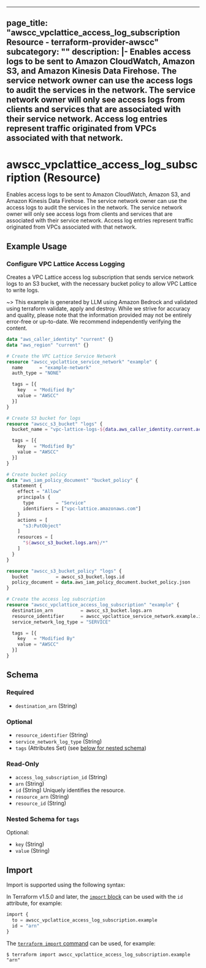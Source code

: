 
---
page_title: "awscc_vpclattice_access_log_subscription Resource - terraform-provider-awscc"
subcategory: ""
description: |-
  Enables access logs to be sent to Amazon CloudWatch, Amazon S3, and Amazon Kinesis Data Firehose. The service network owner can use the access logs to audit the services in the network. The service network owner will only see access logs from clients and services that are associated with their service network. Access log entries represent traffic originated from VPCs associated with that network.
---

# awscc_vpclattice_access_log_subscription (Resource)

Enables access logs to be sent to Amazon CloudWatch, Amazon S3, and Amazon Kinesis Data Firehose. The service network owner can use the access logs to audit the services in the network. The service network owner will only see access logs from clients and services that are associated with their service network. Access log entries represent traffic originated from VPCs associated with that network.

## Example Usage

### Configure VPC Lattice Access Logging

Creates a VPC Lattice access log subscription that sends service network logs to an S3 bucket, with the necessary bucket policy to allow VPC Lattice to write logs.

~> This example is generated by LLM using Amazon Bedrock and validated using terraform validate, apply and destroy. While we strive for accuracy and quality, please note that the information provided may not be entirely error-free or up-to-date. We recommend independently verifying the content.

```terraform
data "aws_caller_identity" "current" {}
data "aws_region" "current" {}

# Create the VPC Lattice Service Network
resource "awscc_vpclattice_service_network" "example" {
  name      = "example-network"
  auth_type = "NONE"

  tags = [{
    key   = "Modified By"
    value = "AWSCC"
  }]
}

# Create S3 bucket for logs
resource "awscc_s3_bucket" "logs" {
  bucket_name = "vpc-lattice-logs-${data.aws_caller_identity.current.account_id}-${data.aws_region.current.name}"

  tags = [{
    key   = "Modified By"
    value = "AWSCC"
  }]
}

# Create bucket policy
data "aws_iam_policy_document" "bucket_policy" {
  statement {
    effect = "Allow"
    principals {
      type        = "Service"
      identifiers = ["vpc-lattice.amazonaws.com"]
    }
    actions = [
      "s3:PutObject"
    ]
    resources = [
      "${awscc_s3_bucket.logs.arn}/*"
    ]
  }
}

resource "awscc_s3_bucket_policy" "logs" {
  bucket          = awscc_s3_bucket.logs.id
  policy_document = data.aws_iam_policy_document.bucket_policy.json
}

# Create the access log subscription
resource "awscc_vpclattice_access_log_subscription" "example" {
  destination_arn          = awscc_s3_bucket.logs.arn
  resource_identifier      = awscc_vpclattice_service_network.example.id
  service_network_log_type = "SERVICE"

  tags = [{
    key   = "Modified By"
    value = "AWSCC"
  }]
}
```

<!-- schema generated by tfplugindocs -->
## Schema

### Required

- `destination_arn` (String)

### Optional

- `resource_identifier` (String)
- `service_network_log_type` (String)
- `tags` (Attributes Set) (see [below for nested schema](#nestedatt--tags))

### Read-Only

- `access_log_subscription_id` (String)
- `arn` (String)
- `id` (String) Uniquely identifies the resource.
- `resource_arn` (String)
- `resource_id` (String)

<a id="nestedatt--tags"></a>
### Nested Schema for `tags`

Optional:

- `key` (String)
- `value` (String)

## Import

Import is supported using the following syntax:

In Terraform v1.5.0 and later, the [`import` block](https://developer.hashicorp.com/terraform/language/import) can be used with the `id` attribute, for example:

```terraform
import {
  to = awscc_vpclattice_access_log_subscription.example
  id = "arn"
}
```

The [`terraform import` command](https://developer.hashicorp.com/terraform/cli/commands/import) can be used, for example:

```shell
$ terraform import awscc_vpclattice_access_log_subscription.example "arn"
```
